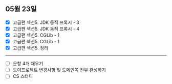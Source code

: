  ## 05월 23일
 
 - [x] 고급편 섹션5. JDK 동적 프록시 - 3
 - [x] 고급편 섹션5. JDK 동적 프록시 - 4
 - [x] 고급편 섹션5. CGLib - 1
 - [x] 고급편 섹션5. CGLib - 1
 - [x] 고급편 섹션5. 정리

---

- [ ] 문항 4개 채우기
- [ ] 토이프로젝트 변경사항 및 도메인쪽 전부 완성하기
- [ ] CS 스터디
